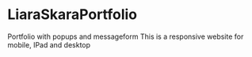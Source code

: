 # LiaraSkaraPortfolio
Portfolio  with popups and messageform
This is a responsive website for mobile, IPad and desktop
